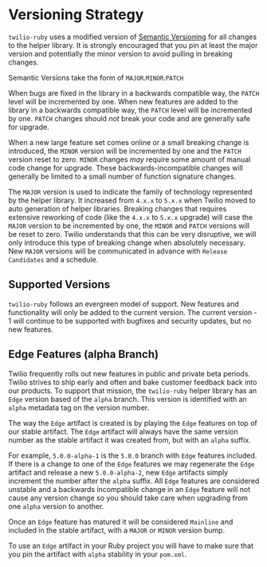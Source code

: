 # Versioning Strategy

`twilio-ruby` uses a modified version of [Semantic Versioning][semver] for all 
changes to the helper library.  It is strongly encouraged that you pin at least 
the major version and potentially the minor version to avoid pulling in breaking 
changes.

Semantic Versions take the form of `MAJOR`.`MINOR`.`PATCH`

When bugs are fixed in the library in a backwards compatible way, the `PATCH` 
level will be incremented by one.  When new features are added to the library 
in a backwards compatible way, the `PATCH` level will be incremented by one.
`PATCH` changes should _not_ break your code and are generally safe for upgrade.

When a new large feature set comes online or a small breaking change is 
introduced, the `MINOR` version will be incremented by one and the `PATCH` 
version reset to zero. `MINOR` changes _may_ require some amount of manual code
change for upgrade. These backwards-incompatible changes will generally be limited 
to a small number of function signature changes.

The `MAJOR` version is used to indicate the family of technology represented by 
the helper library.  It increased from `4.x.x` to `5.x.x` when Twilio moved to 
auto generation of helper libraries.  Breaking changes that requires extensive 
reworking of code (like the `4.x.x` to `5.x.x` upgrade) will case the `MAJOR` 
version to be incremented by one, the `MINOR` and `PATCH` versions will be reset 
to zero.  Twilio understands that this can be very disruptive, we will only 
introduce this type of breaking change when absolutely necessary. New `MAJOR` 
versions will be communicated in advance with `Release Candidates` and a 
schedule.

## Supported Versions

`twilio-ruby` follows an evergreen model of support.  New features and 
functionality will only be added to the current version.  The current version - 
1 will continue to be supported with bugfixes and security updates, but no new 
features.

## Edge Features (alpha Branch)

Twilio frequently rolls out new features in public and private beta periods.
Twilio strives to ship early and often and bake customer feedback back into our 
products.  To support that mission, the `twilio-ruby` helper library has an 
`Edge` version based of the `alpha` branch.  This version is identified with an
`alpha` metadata tag on the version number.

The way the `Edge` artifact is created is by playing the `Edge` features on top
of our stable artifact.  The `Edge` artifact will always have the same version 
number as the stable artifact it was created from, but with an `alpha` suffix.

For example, `5.0.0-alpha-1` is the `5.0.0` branch with `Edge` features included.
If there is a change to one of the `Edge` features we may regenerate the `Edge`
artifact and release a new `5.0.0-alpha-2`, new `Edge` artifacts simply increment
the number after the `alpha` suffix.  All `Edge` features are considered 
unstable and a backwards incompatible change in an `Edge` feature will not cause
any version change so you should take care when upgrading from one `alpha` 
version to another.  

Once an `Edge` feature has matured it will be considered `Mainline` and included
in the stable artifact, with a `MAJOR` or `MINOR` version bump.

To use an `Edge` artifact in your Ruby project you will have to make sure that 
you pin the artifact with `alpha` stability in your `pom.xml`.

[semver]: http://semver.org/
